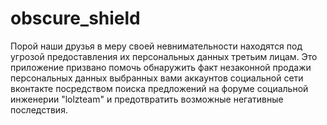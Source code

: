 # obscure_shield
Порой наши друзья в меру своей невнимательности находятся под угрозой предоставления их персональных данных третьим лицам. Это приложение призвано помочь обнаружить факт незаконной продажи персональных данных выбранных вами аккаунтов социальной сети вконтакте посредством поиска предложений на форуме социальной инженерии "lolzteam" и предотвратить возможные негативные последствия.
